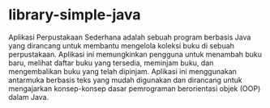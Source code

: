 # library-simple-java
 Aplikasi Perpustakaan Sederhana adalah sebuah program berbasis Java yang dirancang untuk membantu mengelola koleksi buku di sebuah perpustakaan. Aplikasi ini memungkinkan pengguna untuk menambah buku baru, melihat daftar buku yang tersedia, meminjam buku, dan mengembalikan buku yang telah dipinjam. Aplikasi ini menggunakan antarmuka berbasis teks yang mudah digunakan dan dirancang untuk mengajarkan konsep-konsep dasar pemrograman berorientasi objek (OOP) dalam Java.
